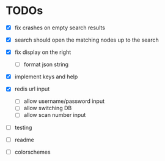 # TODOs

- [x] fix crashes on empty search results
- [x] search should open the matching nodes up to the search
- [x] fix display on the right
  - [ ] format json string
- [x] implement keys and help
- [x] redis url input
  - [ ] allow username/password input
  - [ ] allow switching DB
  - [ ] allow scan number input
- [ ] testing
- [ ] readme

- [ ] colorschemes
